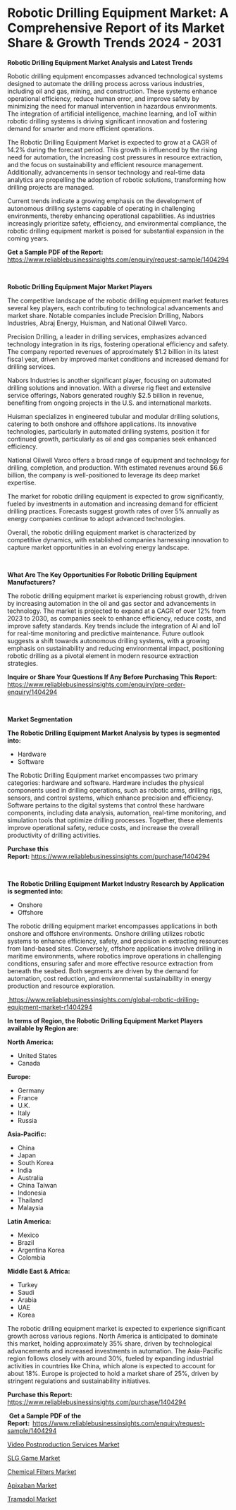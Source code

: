 <p><h1>Robotic Drilling Equipment Market: A Comprehensive Report of its Market Share & Growth Trends 2024 - 2031</h1></p><p><strong>Robotic Drilling Equipment Market Analysis and Latest Trends</strong></p>
<p><p>Robotic drilling equipment encompasses advanced technological systems designed to automate the drilling process across various industries, including oil and gas, mining, and construction. These systems enhance operational efficiency, reduce human error, and improve safety by minimizing the need for manual intervention in hazardous environments. The integration of artificial intelligence, machine learning, and IoT within robotic drilling systems is driving significant innovation and fostering demand for smarter and more efficient operations.</p><p>The Robotic Drilling Equipment Market is expected to grow at a CAGR of 14.2% during the forecast period. This growth is influenced by the rising need for automation, the increasing cost pressures in resource extraction, and the focus on sustainability and efficient resource management. Additionally, advancements in sensor technology and real-time data analytics are propelling the adoption of robotic solutions, transforming how drilling projects are managed.</p><p>Current trends indicate a growing emphasis on the development of autonomous drilling systems capable of operating in challenging environments, thereby enhancing operational capabilities. As industries increasingly prioritize safety, efficiency, and environmental compliance, the robotic drilling equipment market is poised for substantial expansion in the coming years.</p></p>
<p><strong>Get a Sample PDF of the Report:&nbsp;</strong> <a href="https://www.reliablebusinessinsights.com/enquiry/request-sample/1404294?utm_campaign=1260&utm_medium=2&utm_source=Github&utm_content=ia&utm_term=23102024&utm_id=robotic-drilling-equipment">https://www.reliablebusinessinsights.com/enquiry/request-sample/1404294</a></p>
<p>&nbsp;</p>
<p><strong>Robotic Drilling Equipment Major Market Players</strong></p>
<p><p>The competitive landscape of the robotic drilling equipment market features several key players, each contributing to technological advancements and market share. Notable companies include Precision Drilling, Nabors Industries, Abraj Energy, Huisman, and National Oilwell Varco.</p><p>Precision Drilling, a leader in drilling services, emphasizes advanced technology integration in its rigs, fostering operational efficiency and safety. The company reported revenues of approximately $1.2 billion in its latest fiscal year, driven by improved market conditions and increased demand for drilling services.</p><p>Nabors Industries is another significant player, focusing on automated drilling solutions and innovation. With a diverse rig fleet and extensive service offerings, Nabors generated roughly $2.5 billion in revenue, benefiting from ongoing projects in the U.S. and international markets.</p><p>Huisman specializes in engineered tubular and modular drilling solutions, catering to both onshore and offshore applications. Its innovative technologies, particularly in automated drilling systems, position it for continued growth, particularly as oil and gas companies seek enhanced efficiency.</p><p>National Oilwell Varco offers a broad range of equipment and technology for drilling, completion, and production. With estimated revenues around $6.6 billion, the company is well-positioned to leverage its deep market expertise.</p><p>The market for robotic drilling equipment is expected to grow significantly, fueled by investments in automation and increasing demand for efficient drilling practices. Forecasts suggest growth rates of over 5% annually as energy companies continue to adopt advanced technologies.</p><p>Overall, the robotic drilling equipment market is characterized by competitive dynamics, with established companies harnessing innovation to capture market opportunities in an evolving energy landscape.</p></p>
<p>&nbsp;</p>
<p><strong>What Are The Key Opportunities For Robotic Drilling Equipment Manufacturers?</strong></p>
<p><p>The robotic drilling equipment market is experiencing robust growth, driven by increasing automation in the oil and gas sector and advancements in technology. The market is projected to expand at a CAGR of over 12% from 2023 to 2030, as companies seek to enhance efficiency, reduce costs, and improve safety standards. Key trends include the integration of AI and IoT for real-time monitoring and predictive maintenance. Future outlook suggests a shift towards autonomous drilling systems, with a growing emphasis on sustainability and reducing environmental impact, positioning robotic drilling as a pivotal element in modern resource extraction strategies.</p></p>
<p><strong>Inquire or Share Your Questions If Any Before Purchasing This Report:</strong> <a href="https://www.reliablebusinessinsights.com/enquiry/pre-order-enquiry/1404294?utm_campaign=1260&utm_medium=2&utm_source=Github&utm_content=ia&utm_term=23102024&utm_id=robotic-drilling-equipment">https://www.reliablebusinessinsights.com/enquiry/pre-order-enquiry/1404294</a></p>
<p>&nbsp;</p>
<p><strong>Market Segmentation</strong></p>
<p><strong>The Robotic Drilling Equipment Market Analysis by types is segmented into:</strong></p>
<p><ul><li>Hardware</li><li>Software</li></ul></p>
<p><p>The Robotic Drilling Equipment market encompasses two primary categories: hardware and software. Hardware includes the physical components used in drilling operations, such as robotic arms, drilling rigs, sensors, and control systems, which enhance precision and efficiency. Software pertains to the digital systems that control these hardware components, including data analysis, automation, real-time monitoring, and simulation tools that optimize drilling processes. Together, these elements improve operational safety, reduce costs, and increase the overall productivity of drilling activities.</p></p>
<p><strong>Purchase this Report:&nbsp;</strong><a href="https://www.reliablebusinessinsights.com/purchase/1404294?utm_campaign=1260&utm_medium=2&utm_source=Github&utm_content=ia&utm_term=23102024&utm_id=robotic-drilling-equipment">https://www.reliablebusinessinsights.com/purchase/1404294</a></p>
<p>&nbsp;</p>
<p><strong>The Robotic Drilling Equipment Market Industry Research by Application is segmented into:</strong></p>
<p><ul><li>Onshore</li><li>Offshore</li></ul></p>
<p><p>The robotic drilling equipment market encompasses applications in both onshore and offshore environments. Onshore drilling utilizes robotic systems to enhance efficiency, safety, and precision in extracting resources from land-based sites. Conversely, offshore applications involve drilling in maritime environments, where robotics improve operations in challenging conditions, ensuring safer and more effective resource extraction from beneath the seabed. Both segments are driven by the demand for automation, cost reduction, and environmental sustainability in energy production and resource exploration.</p></p>
<p><a href="https://www.reliablebusinessinsights.com/global-robotic-drilling-equipment-market-r1404294?utm_campaign=1260&utm_medium=2&utm_source=Github&utm_content=ia&utm_term=23102024&utm_id=robotic-drilling-equipment">&nbsp;https://www.reliablebusinessinsights.com/global-robotic-drilling-equipment-market-r1404294</a></p>
<p><strong>In terms of Region, the Robotic Drilling Equipment Market Players available by Region are:</strong></p>
<p>
    <p> <strong> North America: </strong>
        <ul>
            <li>United States</li>
            <li>Canada</li>
        </ul>
        </p> 
    <p> <strong> Europe: </strong>
        <ul>
            <li>Germany</li>
            <li>France</li>
            <li>U.K.</li>
            <li>Italy</li>
            <li>Russia</li>
        </ul>
        </p> 
    <p> <strong> Asia-Pacific: </strong>
        <ul>
            <li>China</li>
            <li>Japan</li>
            <li>South Korea</li>
            <li>India</li>
            <li>Australia</li>
            <li>China Taiwan</li>
            <li>Indonesia</li>
            <li>Thailand</li>
            <li>Malaysia</li>
        </ul>
        </p> 
    <p> <strong> Latin America: </strong>
        <ul>
            <li>Mexico</li>
            <li>Brazil</li>
            <li>Argentina Korea</li>
            <li>Colombia</li>
        </ul>
        </p> 
    <p> <strong> Middle East & Africa: </strong>
        <ul>
            <li>Turkey</li>
            <li>Saudi</li>
            <li>Arabia</li>
            <li>UAE</li>
            <li>Korea</li>
        </ul>
    </p>
    </p>
<p><p>The robotic drilling equipment market is expected to experience significant growth across various regions. North America is anticipated to dominate this market, holding approximately 35% share, driven by technological advancements and increased investments in automation. The Asia-Pacific region follows closely with around 30%, fueled by expanding industrial activities in countries like China, which alone is expected to account for about 18%. Europe is projected to hold a market share of 25%, driven by stringent regulations and sustainability initiatives.</p></p>
<p><strong>Purchase this Report: </strong><a href="https://www.reliablebusinessinsights.com/purchase/1404294?utm_campaign=1260&utm_medium=2&utm_source=Github&utm_content=ia&utm_term=23102024&utm_id=robotic-drilling-equipment">https://www.reliablebusinessinsights.com/purchase/1404294</a></p>
<p>&nbsp;<strong>Get a Sample PDF of the Report:&nbsp;&nbsp;</strong><a href="https://www.reliablebusinessinsights.com/enquiry/request-sample/1404294?utm_campaign=1260&utm_medium=2&utm_source=Github&utm_content=ia&utm_term=23102024&utm_id=robotic-drilling-equipment">https://www.reliablebusinessinsights.com/enquiry/request-sample/1404294</a></p>
<p><strong></strong></p>
<p><p><a href="https://github.com/anaeilandos/Market-Research-Report-List-1/blob/main/video-postproduction-services-market.md?utm_campaign=1260&utm_medium=2&utm_source=Github&utm_content=ia&utm_term=23102024&utm_id=robotic-drilling-equipment">Video Postproduction Services Market</a></p><p><a href="https://github.com/angilauio/Market-Research-Report-List-1/blob/main/slg-game-market.md?utm_campaign=1260&utm_medium=2&utm_source=Github&utm_content=ia&utm_term=23102024&utm_id=robotic-drilling-equipment">SLG Game Market</a></p><p><a href="https://issuu.com/reportprime-2/docs/chemical-filters-market-size-2030.p_163a3989d5f153?utm_campaign=1260&utm_medium=2&utm_source=Github&utm_content=ia&utm_term=23102024&utm_id=robotic-drilling-equipment">Chemical Filters Market</a></p><p><a href="https://www.linkedin.com/pulse/unlocking-growth-potential-strategic-analysis-apixaban-market-zeypc?utm_campaign=1260&utm_medium=2&utm_source=Github&utm_content=ia&utm_term=23102024&utm_id=robotic-drilling-equipment">Apixaban Market</a></p><p><a href="https://www.linkedin.com/pulse/tramadol-market-global-regional-analysis-focus-region-country-level-gequc?utm_campaign=1260&utm_medium=2&utm_source=Github&utm_content=ia&utm_term=23102024&utm_id=robotic-drilling-equipment">Tramadol Market</a></p></p>